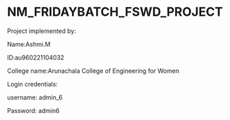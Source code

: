 # NM_FRIDAYBATCH_FSWD_PROJECT


Project implemented by: 


Name:Ashmi.M


ID:au960221104032


College name:Arunachala College of Engineering for Women


Login credentials: 

username: admin_6


Password: admin6

